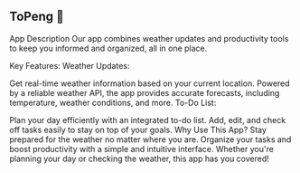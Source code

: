 ## ToPeng 🐧
App Description
Our app combines weather updates and productivity tools to keep you informed and organized, all in one place.

Key Features:
Weather Updates:

Get real-time weather information based on your current location.
Powered by a reliable weather API, the app provides accurate forecasts, including temperature, weather conditions, and more.
To-Do List:

Plan your day efficiently with an integrated to-do list.
Add, edit, and check off tasks easily to stay on top of your goals.
Why Use This App?
Stay prepared for the weather no matter where you are.
Organize your tasks and boost productivity with a simple and intuitive interface.
Whether you're planning your day or checking the weather, this app has you covered!
